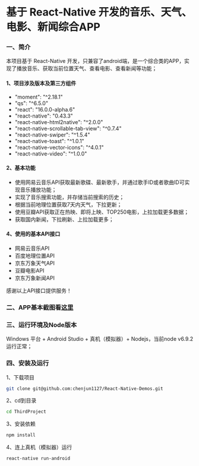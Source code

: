 # 基于 React-Native 开发的音乐、天气、电影、新闻综合APP
### 一、简介
本项目基于 React-Native 开发，只兼容了android端，是一个综合类的APP，实现了播放音乐、获取当前位置天气、查看电影、查看新闻等功能；
#### 1、项目涉及版本及第三方组件
* "moment": "^2.18.1"
* "qs": "^6.5.0"
* "react": "16.0.0-alpha.6"
* "react-native": "0.43.3"
* "react-native-html2native": "^2.0.0"
* "react-native-scrollable-tab-view": "^0.7.4"
* "react-native-swiper": "^1.5.4"
* "react-native-toast": "^1.0.1"
* "react-native-vector-icons": "^4.0.1"
* "react-native-video": "^1.0.0"

#### 2、基本功能
* 使用网易云音乐API获取最新歌碟、最新歌手，并通过歌手ID或者歌曲ID可实现音乐播放功能；
* 实现了音乐搜索功能，并存储当前搜索的历史；
* 根据当前地理位置获取7天内天气，下拉更新；
* 使用豆瓣API获取正在热映、即将上映、TOP250电影，上拉加载更多数据；
* 获取国内新闻，下拉刷新、上拉加载更多；

#### 4、使用的基本API接口
* 网易云音乐API
* 百度地理位置API
* 京东万象天气API
* 豆瓣电影API
* 京东万象新闻API

感谢以上API接口提供服务！

### 二、APP基本截图看[这里](https://github.com/chenjun1127/Movie-Site/blob/master/images.md)
### 三、运行环境及Node版本
Windows 平台 + Android Studio + 真机（模拟器）+ Nodejs，当前node v6.9.2 运行正常；
### 四、安装及运行
1、下载项目
```bash
git clone git@github.com:chenjun1127/React-Native-Demos.git
```
2、cd到目录
```bash
cd ThirdProject
```
3、安装依赖
```bash
npm install 
```
4、连上真机（模拟器）运行
```bash
react-native run-android
```
